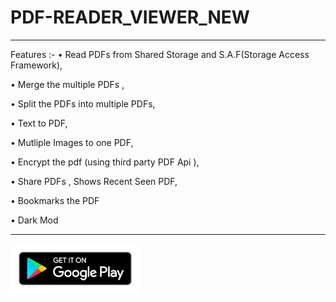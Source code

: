 # PDF-READER_VIEWER_NEW
***********************************************
Features :- 
• Read PDFs from Shared Storage and 
S.A.F(Storage Access Framework),

• Merge the multiple PDFs ,

• Split the PDFs into multiple PDFs,

• Text to PDF, 

• Mutliple Images to one PDF,

• Encrypt the pdf (using third party PDF Api ),

• Share PDFs , Shows Recent Seen PDF,

• Bookmarks the PDF

• Dark Mod
************************************************

<a href='https://play.google.com/store/apps/details?id=com.product.pdf_reader_viewer'><img alt='Get it on Google Play' src='ic_play_store.png' height="80"/></a>
